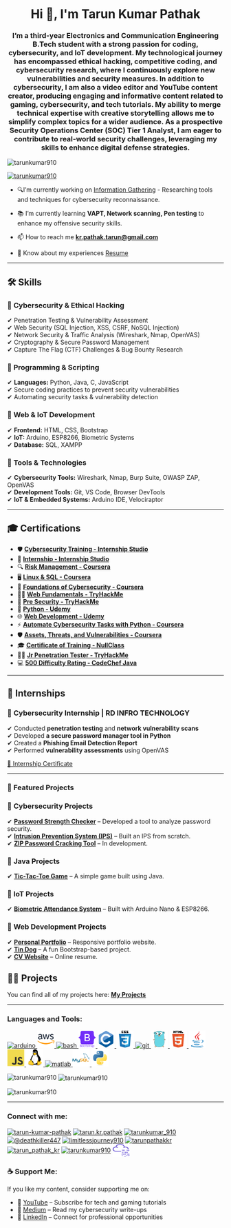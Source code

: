 <h1 align="center">Hi 👋, I'm Tarun Kumar Pathak</h1>
<h3 align="center">I’m a third-year Electronics and Communication Engineering B.Tech student with a strong passion for coding, cybersecurity, and IoT development. My technological journey has encompassed ethical hacking, competitive coding, and cybersecurity research, where I continuously explore new vulnerabilities and security measures. In addition to cybersecurity, I am also a video editor and YouTube content creator, producing engaging and informative content related to gaming, cybersecurity, and tech tutorials. My ability to merge technical expertise with creative storytelling allows me to simplify complex topics for a wider audience. As a prospective Security Operations Center (SOC) Tier 1 Analyst, I am eager to contribute to real-world security challenges, leveraging my skills to enhance digital defense strategies.</h3>

<p align="left"> <img src="https://komarev.com/ghpvc/?username=tarunkumar910&label=Profile%20views&color=0e75b6&style=flat" alt="tarunkumar910" /> </p>

<p align="left"> <a href="https://github.com/ryo-ma/github-profile-trophy"><img src="https://github-profile-trophy.vercel.app/?username=tarunkumar910" alt="tarunkumar910" /></a> </p>

- 🔍I’m currently working on [Information Gathering](https://github.com/tarunkumar910/information-gathering) - Researching tools and techniques for cybersecurity reconnaissance.

- 📚 I’m currently learning **VAPT, Network scanning, Pen testing** to enhance my offensive security skills.
  
- 📫 How to reach me **kr.pathak.tarun@gmail.com**

- 📄 Know about my experiences [Resume](cv/hello.pdf)



---

## 🛠 Skills

### 🔹 **Cybersecurity & Ethical Hacking**
✔ Penetration Testing & Vulnerability Assessment  
✔ Web Security (SQL Injection, XSS, CSRF, NoSQL Injection)  
✔ Network Security & Traffic Analysis (Wireshark, Nmap, OpenVAS)  
✔ Cryptography & Secure Password Management  
✔ Capture The Flag (CTF) Challenges & Bug Bounty Research  

### 🔹 **Programming & Scripting**
✔ **Languages:** Python, Java, C, JavaScript  
✔ Secure coding practices to prevent security vulnerabilities  
✔ Automating security tasks & vulnerability detection  

### 🔹 **Web & IoT Development**
✔ **Frontend:** HTML, CSS, Bootstrap  
✔ **IoT:** Arduino, ESP8266, Biometric Systems  
✔ **Database:** SQL, XAMPP  

### 🔹 **Tools & Technologies**
✔ **Cybersecurity Tools:** Wireshark, Nmap, Burp Suite, OWASP ZAP, OpenVAS  
✔ **Development Tools:** Git, VS Code, Browser DevTools  
✔ **IoT & Embedded Systems:** Arduino IDE, Velociraptor  

---

## 🎓 Certifications  
- 🛡 **[Cybersecurity Training - Internship Studio](https://cit2.internshipstudio.com/certificates/validate_certificate.php?verify=ISETHT103046)**  
- 📜 **[Internship - Internship Studio](https://cit2.internshipstudio.com/certificates/validate_certificate.php?verify=ISETHI103046)**  
- 🔍 **[Risk Management - Coursera](https://www.coursera.org/account/accomplishments/verify/36AJC7S2JA57)**  
- 🖥 **[Linux & SQL - Coursera](https://www.coursera.org/account/accomplishments/verify/1JZ3FD5ZOVBA)**  
- 🔐 **[Foundations of Cybersecurity - Coursera](https://www.coursera.org/account/accomplishments/verify/B506671WRWX4)**  
- 🏴‍☠️ **[Web Fundamentals - TryHackMe](https://tryhackme-certificates.s3-eu-west-1.amazonaws.com/THM-SE9TRGWNI4.pdf)**  
- 🔰 **[Pre Security - TryHackMe](https://tryhackme-certificates.s3-eu-west-1.amazonaws.com/THM-C2G2ZXOENZ.png)**  
- 🐍 **[Python - Udemy](https://www.udemy.com/certificate/UC-17a06d36-a8ca-415b-831e-e77a586a0b33/)**  
- 🌐 **[Web Development - Udemy](https://www.udemy.com/certificate/UC-53aacb89-3dfd-4d80-bed1-3db59eda547b/)**  
- ⚡ **[Automate Cybersecurity Tasks with Python - Coursera](https://www.coursera.org/account/accomplishments/verify/KD7X7RV7OCFS)**  
- 🛡 **[Assets, Threats, and Vulnerabilities - Coursera](https://www.coursera.org/account/accomplishments/verify/GGWZ9BH1Z6S6)**  
- 🎓 **[Certificate of Training - NullClass](https://www.nullclass.com/certificates/6770204c62713e69919024d1)**  
- 🏴‍☠️ **[Jr Penetration Tester - TryHackMe](https://tryhackme-certificates.s3-eu-west-1.amazonaws.com/THM-SH6LXAN6U5.pdf)**  
- 💻 **[500 Difficulty Rating - CodeChef Java](https://www.codechef.com/certificates/public/dc2ccbe)**  

---

## 💼 Internships  

### 🔹 **Cybersecurity Internship | RD INFRO TECHNOLOGY**  
✔ Conducted **penetration testing** and **network vulnerability scans**  
✔ Developed **a secure password manager tool in Python**  
✔ Created a **Phishing Email Detection Report**  
✔ Performed **vulnerability assessments** using OpenVAS  

[📜 Internship Certificate](https://github.com/tarunkumar910/RD_INFRO_TECHNOLOGY/blob/main/Attachment/CYBER%20SECURITY.png)  

---

### 🚀 Featured Projects 



### 🔹 **Cybersecurity Projects**  
✔ **[Password Strength Checker](https://github.com/tarunkumar910/password_strength_checker.git)** – Developed a tool to analyze password security.  
✔ **[Intrusion Prevention System (IPS)](https://github.com/tarunkumar910/ips_tool)** – Built an IPS from scratch.  
✔ **[ZIP Password Cracking Tool](https://github.com/tarunkumar910/zip_password_cracker)** – In development.  

### 🔹 **Java Projects**  
✔ **[Tic-Tac-Toe Game](https://github.com/tarunkumar910/tic_tac_to_game)** – A simple game built using Java.  

### 🔹 **IoT Projects**  
✔ **[Biometric Attendance System](https://github.com/tarunkumar910/iot_biometric_attendance)** – Built with Arduino Nano & ESP8266.  

### 🔹 **Web Development Projects**  
✔ **[Personal Portfolio](https://tarunkumar910.github.io/personal/)** – Responsive portfolio website.  
✔ **[Tin Dog](https://tarunkumar910.github.io/tin-dog-project/)** – A fun Bootstrap-based project.  
✔ **[CV Website](https://tarunkumar910.github.io/cv/)** – Online resume.  



## 👨‍💻 Projects
You can find all of my projects here: **[My Projects](https://tarunkumar910.github.io/projects.html)**



---


<h3 align="left">Languages and Tools:</h3>
<p align="left"> <a href="https://www.arduino.cc/" target="_blank" rel="noreferrer"> <img src="https://cdn.worldvectorlogo.com/logos/arduino-1.svg" alt="arduino" width="40" height="40"/> </a> <a href="https://aws.amazon.com" target="_blank" rel="noreferrer"> <img src="https://raw.githubusercontent.com/devicons/devicon/master/icons/amazonwebservices/amazonwebservices-original-wordmark.svg" alt="aws" width="40" height="40"/> </a> <a href="https://www.gnu.org/software/bash/" target="_blank" rel="noreferrer"> <img src="https://www.vectorlogo.zone/logos/gnu_bash/gnu_bash-icon.svg" alt="bash" width="40" height="40"/> </a> <a href="https://getbootstrap.com" target="_blank" rel="noreferrer"> <img src="https://raw.githubusercontent.com/devicons/devicon/master/icons/bootstrap/bootstrap-plain-wordmark.svg" alt="bootstrap" width="40" height="40"/> </a> <a href="https://www.cprogramming.com/" target="_blank" rel="noreferrer"> <img src="https://raw.githubusercontent.com/devicons/devicon/master/icons/c/c-original.svg" alt="c" width="40" height="40"/> </a> <a href="https://www.w3schools.com/css/" target="_blank" rel="noreferrer"> <img src="https://raw.githubusercontent.com/devicons/devicon/master/icons/css3/css3-original-wordmark.svg" alt="css3" width="40" height="40"/> </a> <a href="https://git-scm.com/" target="_blank" rel="noreferrer"> <img src="https://www.vectorlogo.zone/logos/git-scm/git-scm-icon.svg" alt="git" width="40" height="40"/> </a> <a href="https://golang.org" target="_blank" rel="noreferrer"> <img src="https://raw.githubusercontent.com/devicons/devicon/master/icons/go/go-original.svg" alt="go" width="40" height="40"/> </a> <a href="https://www.w3.org/html/" target="_blank" rel="noreferrer"> <img src="https://raw.githubusercontent.com/devicons/devicon/master/icons/html5/html5-original-wordmark.svg" alt="html5" width="40" height="40"/> </a> <a href="https://www.java.com" target="_blank" rel="noreferrer"> <img src="https://raw.githubusercontent.com/devicons/devicon/master/icons/java/java-original.svg" alt="java" width="40" height="40"/> </a> <a href="https://developer.mozilla.org/en-US/docs/Web/JavaScript" target="_blank" rel="noreferrer"> <img src="https://raw.githubusercontent.com/devicons/devicon/master/icons/javascript/javascript-original.svg" alt="javascript" width="40" height="40"/> </a> <a href="https://www.linux.org/" target="_blank" rel="noreferrer"> <img src="https://raw.githubusercontent.com/devicons/devicon/master/icons/linux/linux-original.svg" alt="linux" width="40" height="40"/> </a> <a href="https://www.mathworks.com/" target="_blank" rel="noreferrer"> <img src="https://upload.wikimedia.org/wikipedia/commons/2/21/Matlab_Logo.png" alt="matlab" width="40" height="40"/> </a> <a href="https://www.mysql.com/" target="_blank" rel="noreferrer"> <img src="https://raw.githubusercontent.com/devicons/devicon/master/icons/mysql/mysql-original-wordmark.svg" alt="mysql" width="40" height="40"/> </a> <a href="https://www.python.org" target="_blank" rel="noreferrer"> <img src="https://raw.githubusercontent.com/devicons/devicon/master/icons/python/python-original.svg" alt="python" width="40" height="40"/> </a> </p>

<p><img align="left" src="https://github-readme-stats.vercel.app/api/top-langs?username=tarunkumar910&show_icons=true&locale=en&layout=compact" alt="tarunkumar910" /></p>

<p>&nbsp;<img align="center" src="https://github-readme-stats.vercel.app/api?username=tarunkumar910&show_icons=true&locale=en" alt="tarunkumar910" /></p>

<p><img align="center" src="https://github-readme-streak-stats.herokuapp.com/?user=tarunkumar910&" alt="tarunkumar910" /></p>


---
<h3 align="left">Connect with me:</h3>
<p align="left">
<a href="https://linkedin.com/in/tarun-kumar-pathak" target="blank"><img align="center" src="https://raw.githubusercontent.com/rahuldkjain/github-profile-readme-generator/master/src/images/icons/Social/linked-in-alt.svg" alt="tarun-kumar-pathak" height="30" width="40" /></a>
<a href="https://fb.com/tarun.kr.pathak" target="blank"><img align="center" src="https://raw.githubusercontent.com/rahuldkjain/github-profile-readme-generator/master/src/images/icons/Social/facebook.svg" alt="tarun.kr.pathak" height="30" width="40" /></a>
<a href="https://instagram.com/tarunkumar_910" target="blank"><img align="center" src="https://raw.githubusercontent.com/rahuldkjain/github-profile-readme-generator/master/src/images/icons/Social/instagram.svg" alt="tarunkumar_910" height="30" width="40" /></a>
<a href="https://medium.com/@deathkiller447" target="blank"><img align="center" src="https://raw.githubusercontent.com/rahuldkjain/github-profile-readme-generator/master/src/images/icons/Social/medium.svg" alt="@deathkiller447" height="30" width="40" /></a>
<a href="https://www.youtube.com/c/limitlessjourney910" target="blank"><img align="center" src="https://raw.githubusercontent.com/rahuldkjain/github-profile-readme-generator/master/src/images/icons/Social/youtube.svg" alt="limitlessjourney910" height="30" width="40" /></a>
<a href="https://www.codechef.com/users/tarunpathakkr" target="blank"><img align="center" src="https://cdn.jsdelivr.net/npm/simple-icons@3.1.0/icons/codechef.svg" alt="tarunpathakkr" height="30" width="40" /></a>
<a href="https://www.hackerrank.com/tarun_pathak_kr" target="blank"><img align="center" src="https://raw.githubusercontent.com/rahuldkjain/github-profile-readme-generator/master/src/images/icons/Social/hackerrank.svg" alt="tarun_pathak_kr" height="30" width="40" /></a>
<a href="https://www.leetcode.com/tarunkumar910" target="blank"><img align="center" src="https://raw.githubusercontent.com/rahuldkjain/github-profile-readme-generator/master/src/images/icons/Social/leet-code.svg" alt="tarunkumar910" height="30" width="40" /></a>
<a href="https://tryhackme.com/r/p/tarunkumar910" target="blank"><img align="center" src="download.svg" alt="tarunkumar910" height="30" width="40" /></a>
</p>




### ☕ Support Me:
If you like my content, consider supporting me on:  
- 🎥 [YouTube](https://www.youtube.com/c/limitlessjourney910) – Subscribe for tech and gaming tutorials  
- 💬 [Medium](https://medium.com/@deathkiller447) – Read my cybersecurity write-ups  
- 🔗 [LinkedIn](https://linkedin.com/in/tarun-kumar-pathak) – Connect for professional opportunities  

